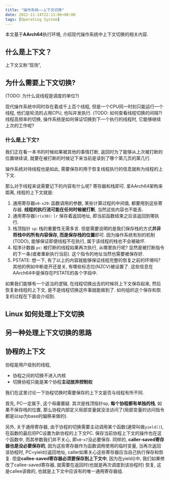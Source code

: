 ```yaml
---
title: "操作系统——上下文切换"
date: 2022-11-14T22:13:06+08:00
tags: [Operating System]
---
```


















本文基于**AArch64**执行环境, 介绍现代操作系统中上下文切换的相关内容.

## 什么是上下文？



上下文又称“现场”, 



## 为什么需要上下文切换?

(TODO: 为什么说线程是调度的单位?)

现代操作系统中同时存在着成千上百个线程, 但是一个CPU同一时刻只能运行一个线程, 他们是轮流的占用CPU, 也叫并发执行.  (TODO: 如何查看线程切换的间隔?) 线程高频率的切换, 操作系统是如何保证切换到下一个执行的线程时, 它能够继续上次的工作呢?

### 什么是上下文?

我们正在看一本书的时候如果被其他的事情打断, 返回时为了能够从上次被打断的位置继续读, 就要在被打断的时候记下来当前是读到了哪个第几页的第几行. 

操作系统对待线程也是如此,   需要保存的用于恢复线程执行的信息就称为线程的上下文.

那么对于线程来说需要记下的内容有什么呢? 寄存器和栈即可. 拿AArch64架构来距离, 线程的上下文就是:

1. 通用寄存器`x0-x29`: 函数调用的参数, 某些计算过程的中间值, 都要用到这些寄存器. **线程的执行流可能在任何时候被打断**, 当然这些内容也不能丢. 
2. 通用寄存器`lr(x30)`: `lr` 保存着返回地址, 即当前函数结束之后该返回到哪执行.
3. 栈顶指针 `sp`: 栈的重要性无需多言. 但是需要说明的是我们保存栈的方式**并非将栈中的所有内容保存, 而是保存栈的位置**即可. 因为操作系统有别的机制(TODO), 能够保证即便线程不在执行, 属于该线程的栈也不会被破坏.
4. 程序计数器 `pc`: 被打断的线程如果再次执行, 从哪里执行呢? 显然是被打断指令的下一条(或者重新执行当前). 这个指令的地址当然也需要被保存好. 
5. PSTATE: 想一下, 有了以上的内容就能够保证线程完整的恢复之前的环境吗? 其他的例如中断是开还是关, 有哪些标志位(NZCV)被设置了. 这些信息在AArch64中是保存在PSTATE的各个字段中.

如果我们能够有一个适当的逻辑, 在线程切换出去的时候将上下文保存起来, 然后恢复新线程的上下文, 是不是线程切换这件事就能做到了. 如何组织这个保存和恢复的过程在下面会介绍到.





## Linux 如何处理上下文切换





## 另一种处理上下文切换的思路



## 协程的上下文

协程是用户级别的线程,

* 协程之间的切换不进入内核
* 切换协程只能是某个协程**主动放弃控制权**

我们在这里讨论一下协程切换时需要保存的上下文是否与线程有所不同. 

首先, PC一定属于, 这个毋庸置疑. 其次是栈顶指针sp, **每个协程都有单独的栈**, 如果不保存栈的位置, 那么协程内部定义局部变量就没法访问了(局部变量的访问指令都是以sp为base的偏移来做的).

另外, 关于通用寄存器, 由于协程的切换需要主动调用某个函数(通常叫做`yield()`), 在函数的最后将PC设置为新协程的上下文PC. 保存当前协程上下文的操作也在这个函数中, 而其参数我们并不关心, 即`x0`-`x7`没必要保存. 同样的, **caller-saved寄存器也是没必要保存的**, 因为这些寄存器作为函数调用使用的临时变量, 当再次返回该协程时, PC=yield()返回地址, caller如果关心这些寄存器应当自己执行保存和恢复. 但是**callee-saved寄存器必须要保存到上下文中**, 因为在yield()中, 我们如果修改了callee-saved寄存器, 就需要在返回时(也就是再次调度到该协程时) 恢复, 这是callee该做的, 也就是上下文中应该有的唯一通用寄存器组.



